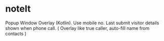# noteIt
Popup Window Overlay (Kotlin). Use mobile no. Last submit visitor details shown when phone call. ( Overlay like true caller, auto-fill name from contacts )
